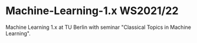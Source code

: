 # Machine-Learning-1.x WS2021/22
Machine Learning 1.x at TU Berlin with seminar "Classical Topics in Machine Learning".
